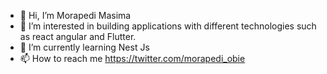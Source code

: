 - 👋 Hi, I’m Morapedi Masima
- 👀 I’m interested in building applications with different technologies such as react angular and Flutter.
- 🌱 I’m currently learning Nest Js
- 📫 How to reach me https://twitter.com/morapedi_obie

<!---
mmasima/mmasima is a ✨ special ✨ repository because its `README.md` (this file) appears on your GitHub profile.
You can click the Preview link to take a look at your changes.
--->

